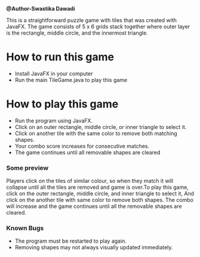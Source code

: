 **@Author-Swastika Dawadi**


This is a straightforward puzzle game with tiles that was created with JavaFX. The game
consists of 5 x 6 grids stack together where outer layer is the rectangle, middle circle,
and the innermost triangle.

# How to run this game

* Install JavaFX in your computer
* Run the main TileGame.java to play this game

# How to play this game

* Run the program using JavaFX.
* Click on an outer rectangle, middle circle, or inner triangle to select it.
* Click on another tile with the same color to remove both matching shapes.
* Your combo score increases for consecutive matches.
* The game continues until all removable shapes are cleared

### Some preview

Players click on the tiles of similar colour, so when they match it will collapse until
all the tiles are removed and game is over.To play this game, click on the outer rectangle,
middle circle, and inner triangle to select it, And click on the another tile with same 
color to remove both shapes. The combo will increase and the game continues until all the
removable shapes are cleared.


### Known Bugs

* The program must be restarted to play again.
* Removing shapes may not always visually updated immediately.